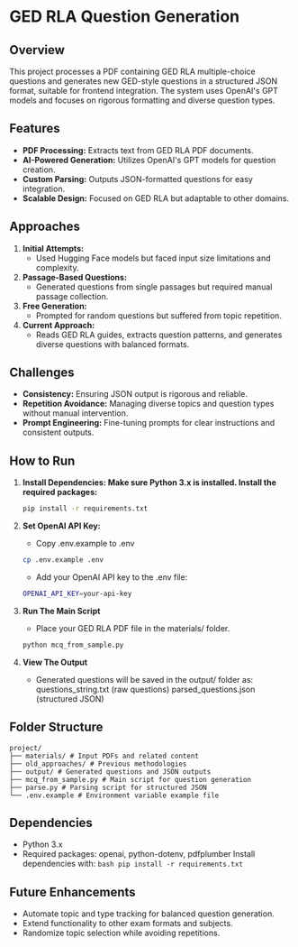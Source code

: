 # GED RLA Question Generation

## Overview

This project processes a PDF containing GED RLA multiple-choice questions and generates new GED-style questions in a structured JSON format, suitable for frontend integration. The system uses OpenAI's GPT models and focuses on rigorous formatting and diverse question types.

## Features

- **PDF Processing:** Extracts text from GED RLA PDF documents.
- **AI-Powered Generation:** Utilizes OpenAI's GPT models for question creation.
- **Custom Parsing:** Outputs JSON-formatted questions for easy integration.
- **Scalable Design:** Focused on GED RLA but adaptable to other domains.

## Approaches

1. **Initial Attempts:**
   - Used Hugging Face models but faced input size limitations and complexity.
2. **Passage-Based Questions:**
   - Generated questions from single passages but required manual passage collection.
3. **Free Generation:**
   - Prompted for random questions but suffered from topic repetition.
4. **Current Approach:**
   - Reads GED RLA guides, extracts question patterns, and generates diverse questions with balanced formats.

## Challenges

- **Consistency:** Ensuring JSON output is rigorous and reliable.
- **Repetition Avoidance:** Managing diverse topics and question types without manual intervention.
- **Prompt Engineering:** Fine-tuning prompts for clear instructions and consistent outputs.

## How to Run

1. **Install Dependencies: Make sure Python 3.x is installed. Install the required packages:**

   ```bash
   pip install -r requirements.txt
   ```

2. **Set OpenAI API Key:**

   - Copy .env.example to .env

   ```bash
   cp .env.example .env
   ```

   - Add your OpenAI API key to the .env file:

   ```bash
   OPENAI_API_KEY=your-api-key
   ```

3. **Run The Main Script**

   - Place your GED RLA PDF file in the materials/ folder.

   ```bash
   python mcq_from_sample.py
   ```

4. **View The Output**
   - Generated questions will be saved in the output/ folder as:
     questions_string.txt (raw questions)
     parsed_questions.json (structured JSON)

## Folder Structure

```
project/
├── materials/ # Input PDFs and related content
├── old_approaches/ # Previous methodologies
├── output/ # Generated questions and JSON outputs
├── mcq_from_sample.py # Main script for question generation
├── parse.py # Parsing script for structured JSON
└── .env.example # Environment variable example file
```

## Dependencies

- Python 3.x
- Required packages: openai, python-dotenv, pdfplumber
  Install dependencies with:
  `bash
pip install -r requirements.txt
`

## Future Enhancements

- Automate topic and type tracking for balanced question generation.
- Extend functionality to other exam formats and subjects.
- Randomize topic selection while avoiding repetitions.
